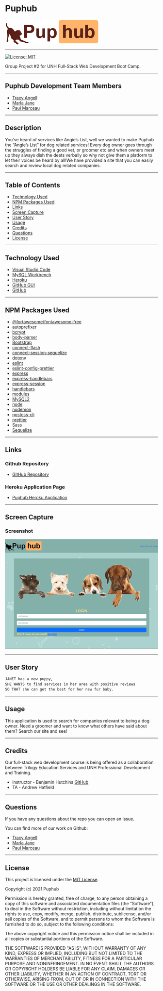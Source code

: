 # Puphub

![Logo](public/images/pupHubLogo.png)

***

[![License: MIT](https://img.shields.io/badge/License-MIT-yellow.svg)](https://opensource.org/licenses/MIT)

Group Project #2 for UNH Full-Stack Web Development Boot Camp.

***

## Puphub Development Team Members

- [Tracy Angell](https://www.github.com/tracye1083)
- [Marla Jane](https://github.com/MarlaJane)
- [Paul Marceau](https://github.com/pmarceaujr)

***

## Description

You’ve heard of services like Angie’s List, well we wanted to make Puphub the “Angie’s List” for dog related services! Every dog owner goes through the struggles of finding a good vet, or groomer etc and when owners meet up they always dish the deets verbally so why not give them a platform to let their voices be heard by all!We have provided a site that you can easily search and review local dog related companies.

***

## Table of Contents

- [Technology Used](#technology-used)
- [NPM Packages Used](#npm-packages-used)
- [Links](#links)
- [Screen Capture](#screen-capture)
- [User Story](#user-story)
- [Usage](#usage)
- [Credits](#credits)
- [Questions](#questions)
- [License](#license)

***

## Technology Used

- [Visual Studio Code](https://code.visualstudio.com/)
- [MySQL Workbench](https://www.mysql.com/products/workbench/)
- [Heroku](https://www.heroku.com/)
- [GitHub GUI](https://desktop.github.com/)
- [GitHub](https://www.github.com)

***

## NPM Packages Used

- [@fortawesome/fontawesome-free](https://www.npmjs.com/package/@fortawesome/fontawesome-free)
- [autoprefixer](https://www.npmjs.com/package/autoprefixer)
- [bcrypt](https://www.npmjs.com/package/bcrypt)
- [body-parser](https://www.npmjs.com/package/body-parser)
- [Bootstrap](https://www.npmjs.com/package/bootstrap)
- [connect-flash](https://www.npmjs.com/package/connect-flash)
- [connect-session-sequelize](https://www.npmjs.com/package/connect-session-sequelize)
- [dotenv](https://www.npmjs.com/package/dotenv)
- [eslint](https://www.npmjs.com/package/eslint)
- [eslint-config-prettier](https://www.npmjs.com/package/eslint-config-prettier)
- [express](https://www.npmjs.com/package/express)
- [express-handlebars](https://www.npmjs.com/package/express-handlebars)
- [express-session](https://www.npmjs.com/package/express-session)
- [handlebars](https://www.npmjs.com/package/handlebars)
- [modules](https://www.npmjs.com/package/modules)
- [MySQL2](https://www.npmjs.com/package/mysql2)
- [node](https://www.npmjs.com/package/node)
- [nodemon](https://www.npmjs.com/package/nodemon)
- [postcss-cli](https://www.npmjs.com/package/postcss-cli)
- [prettier](https://www.npmjs.com/package/prettier)
- [Sass](https://www.npmjs.com/package/sass)
- [Sequelize](https://www.npmjs.com/package/sequelize)

***

## Links

### Github Repository

- [GitHub Repository](https://github.com/tracye1083/Puphub)

### Heroku Application Page

- [Puphub Heroku Application](https://desolate-mountain-07284.herokuapp.com/)

***

## Screen Capture

### Screenshot

![Screenshot of Login Screen](public/images/Puphub.png)

***

## User Story

```md
JANET has a new puppy,
SHE WANTS to find services in her area with positive reviews
SO THAT she can get the best for her new fur baby.
```

***

## Usage

This application is used to search for companies relevant to being a dog owner. Need a groomer and want to know what others have said about them? Search our site and see!

***

## Credits

Our full-stack web development course is being offered as a collaboration between Trilogy Education Services and UNH Professional Development and Training.

- Instructor - Benjamin Hutchins [GitHub](https://github.com/benhutchins)
- TA - Andrew Hatfield

***

## Questions

If you have any questions about the repo you can open an issue.

You can find more of our work on Github:

- [Tracy Angell](https://www.github.com/tracye1083)
- [Marla Jane](https://github.com/MarlaJane)
- [Paul Marceau](https://github.com/pmarceaujr)

***

## License

This project is licensed under the [MIT License](https://choosealicense.com/licenses/mit).

Copyright (c) 2021 Puphub

Permission is hereby granted, free of charge, to any person obtaining a copy of this software and associated documentation files (the "Software"), to deal in the Software without restriction, including without limitation the rights to use, copy, modify, merge, publish, distribute, sublicense, and/or sell copies of the Software, and to permit persons to whom the Software is furnished to do so, subject to the following conditions:

The above copyright notice and this permission notice shall be included in all copies or substantial portions of the Software.

THE SOFTWARE IS PROVIDED "AS IS", WITHOUT WARRANTY OF ANY KIND, EXPRESS OR IMPLIED, INCLUDING BUT NOT LIMITED TO THE WARRANTIES OF MERCHANTABILITY, FITNESS FOR A PARTICULAR PURPOSE AND NONINFRINGEMENT. IN NO EVENT SHALL THE AUTHORS OR COPYRIGHT HOLDERS BE LIABLE FOR ANY CLAIM, DAMAGES OR OTHER LIABILITY, WHETHER IN AN ACTION OF CONTRACT, TORT OR OTHERWISE, ARISING FROM, OUT OF OR IN CONNECTION WITH THE SOFTWARE OR THE USE OR OTHER DEALINGS IN THE
SOFTWARE.
